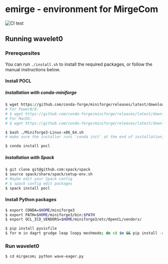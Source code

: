 # emirge - environment for MirgeCom

![CI test](https://github.com/illinois-ceesd/emirge/workflows/CI%20test/badge.svg)

## Running wavelet0


### Prerequesites

You can run `./install.sh` to install the required packages, or follow the manual instructions below.

#### Install POCL

##### Installation with conda-miniforge

```bash
$ wget https://github.com/conda-forge/miniforge/releases/latest/download/Miniforge3-Linux-x86_64.sh
# For Power8/9:
# $ wget https://github.com/conda-forge/miniforge/releases/latest/download/Miniforge3-Linux-ppc64le.sh
# For MacOS:
# $ wget https://github.com/conda-forge/miniforge/releases/latest/download/Miniforge3-MacOSX-x86_64.sh

$ bash ./Miniforge3-Linux-x86_64.sh
# make sure the installer runs 'conda init' at the end of installation, or run it manually.

$ conda install pocl
```

##### Installation with Spack

```bash
$ git clone git@github.com:spack/spack
$ source spack/share/spack/setup-env.sh
# Maybe edit your Spack config
# $ spack config edit packages
$ spack install pocl
```

#### Install Python packages

```bash
$ export CONDA=$HOME/miniforge3
$ export PATH=$HOME/miniforge3/bin:$PATH
$ export OCL_ICD_VENDORS=$HOME/miniforge3/etc/OpenCL/vendors/

$ pip install pyvisfile
$ for m in dagrt grudge leap loopy meshmode; do cd $m && pip install -e . && cd ..; done
```

### Run wavelet0

```bash
$ cd mirgecom; python wave-eager.py
```
